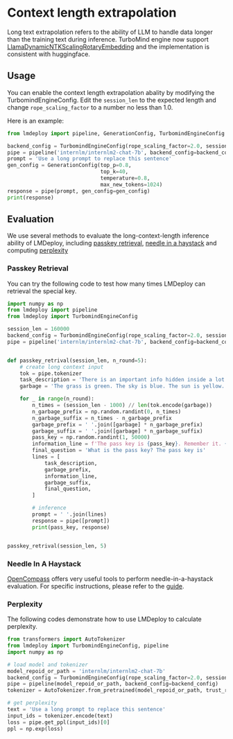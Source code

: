 # Context length extrapolation

Long text extrapolation refers to the ability of LLM to handle data longer than the training text during inference. TurboMind engine now support [LlamaDynamicNTKScalingRotaryEmbedding](https://github.com/huggingface/transformers/blob/main/src/transformers/models/llama/modeling_llama.py#L178) and the implementation is consistent with huggingface.

## Usage

You can enable the context length extrapolation abality by modifying the TurbomindEngineConfig. Edit the `session_len` to the expected length and change `rope_scaling_factor` to a number no less than 1.0.

Here is an example:

```python
from lmdeploy import pipeline, GenerationConfig, TurbomindEngineConfig

backend_config = TurbomindEngineConfig(rope_scaling_factor=2.0, session_len=160000)
pipe = pipeline('internlm/internlm2-chat-7b', backend_config=backend_config)
prompt = 'Use a long prompt to replace this sentence'
gen_config = GenerationConfig(top_p=0.8,
                              top_k=40,
                              temperature=0.8,
                              max_new_tokens=1024)
response = pipe(prompt, gen_config=gen_config)
print(response)
```

## Evaluation

We use several methods to evaluate the long-context-length inference ability of LMDeploy, including [passkey retrieval](#passkey-retrieval), [needle in a haystack](#needle-in-a-haystack) and computing [perplexity](#perplexity)

### Passkey Retrieval

You can try the following code to test how many times LMDeploy can retrieval the special key.

```python
import numpy as np
from lmdeploy import pipeline
from lmdeploy import TurbomindEngineConfig

session_len = 160000
backend_config = TurbomindEngineConfig(rope_scaling_factor=2.0, session_len=session_len)
pipe = pipeline('internlm/internlm2-chat-7b', backend_config=backend_config)


def passkey_retrival(session_len, n_round=5):
    # create long context input
    tok = pipe.tokenizer
    task_description = 'There is an important info hidden inside a lot of irrelevant text. Find it and memorize them. I will quiz you about the important information there.'
    garbage = 'The grass is green. The sky is blue. The sun is yellow. Here we go. There and back again.'

    for _ in range(n_round):
        n_times = (session_len - 1000) // len(tok.encode(garbage))
        n_garbage_prefix = np.random.randint(0, n_times)
        n_garbage_suffix = n_times - n_garbage_prefix
        garbage_prefix = ' '.join([garbage] * n_garbage_prefix)
        garbage_suffix = ' '.join([garbage] * n_garbage_suffix)
        pass_key = np.random.randint(1, 50000)
        information_line = f'The pass key is {pass_key}. Remember it. {pass_key} is the pass key.'  # noqa: E501
        final_question = 'What is the pass key? The pass key is'
        lines = [
            task_description,
            garbage_prefix,
            information_line,
            garbage_suffix,
            final_question,
        ]

        # inference
        prompt = ' '.join(lines)
        response = pipe([prompt])
        print(pass_key, response)


passkey_retrival(session_len, 5)
```

### Needle In A Haystack

[OpenCompass](https://github.com/open-compass/opencompass) offers very useful tools to perform needle-in-a-haystack evaluation. For specific instructions, please refer to the [guide](https://github.com/open-compass/opencompass/blob/main/docs/en/advanced_guides/needleinahaystack_eval.md).

### Perplexity

The following codes demonstrate how to use LMDeploy to calculate perplexity.

```python
from transformers import AutoTokenizer
from lmdeploy import TurbomindEngineConfig, pipeline
import numpy as np

# load model and tokenizer
model_repoid_or_path = 'internlm/internlm2-chat-7b'
backend_config = TurbomindEngineConfig(rope_scaling_factor=2.0, session_len=160000)
pipe = pipeline(model_repoid_or_path, backend_config=backend_config)
tokenizer = AutoTokenizer.from_pretrained(model_repoid_or_path, trust_remote_code=True)

# get perplexity
text = 'Use a long prompt to replace this sentence'
input_ids = tokenizer.encode(text)
loss = pipe.get_ppl(input_ids)[0]
ppl = np.exp(loss)
```
